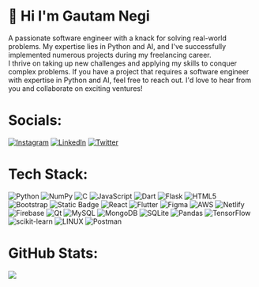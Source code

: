 # 👋 Hi I'm Gautam Negi
A passionate software engineer with a knack for solving real-world problems. My expertise lies in Python and AI, and I've successfully implemented numerous projects during my freelancing career.<br>I thrive on taking up new challenges and applying my skills to conquer complex problems. If you have a project that requires a software engineer with expertise in Python and AI, feel free to reach out. I'd love to hear from you and collaborate on exciting ventures! 


# Socials:
[![Instagram](https://img.shields.io/badge/Instagram-%23E4405F.svg?logo=Instagram&logoColor=white)](https://instagram.com/_gautam_negi) [![LinkedIn](https://img.shields.io/badge/LinkedIn-%230077B5.svg?logo=linkedin&logoColor=white)](https://linkedin.com/in/gautam-negi-b74040218) [![Twitter](https://img.shields.io/badge/Twitter-%231DA1F2.svg?logo=Twitter&logoColor=white)](https://twitter.com/gautam94710215) 

# Tech Stack:

![Python](https://img.shields.io/badge/python-3670A0?style=flat-square&logo=python&logoColor=ffdd54)
![NumPy](https://img.shields.io/badge/numpy-%23013243.svg?style=flat-square&logo=numpy&logoColor=white)
![C](https://img.shields.io/badge/c-%2300599C.svg?style=flat-square&logo=c&logoColor=white)
![JavaScript](https://img.shields.io/badge/javascript-%23323330.svg?style=flat-square&logo=javascript&logoColor=%23F7DF1E)
![Dart](https://img.shields.io/badge/dart-%230175C2.svg?style=flat-square&logo=dart&logoColor=white)
![Flask](https://img.shields.io/badge/flask-%23000.svg?style=flat-square&logo=flask&logoColor=white)
![HTML5](https://img.shields.io/badge/html5-%23E34F26.svg?style=flat-square&logo=html5&logoColor=white)
![Bootstrap](https://img.shields.io/badge/bootstrap-%23563D7C.svg?style=flat-square&logo=bootstrap&logoColor=white)
![Static Badge](https://img.shields.io/badge/tailwind-white?style=flat-square&logo=tailwindcss&logoColor=%2367E8F9&labelColor=%231E3A8A)
![React](https://img.shields.io/badge/react-%2320232a.svg?style=flat-square&logo=react&logoColor=%2361DAFB)
![Flutter](https://img.shields.io/badge/Flutter-%2302569B.svg?style=flat-square&logo=Flutter&logoColor=white)
![Figma](https://img.shields.io/badge/figma-%23F24E1E.svg?style=flat-square&logo=figma&logoColor=white)
![AWS](https://img.shields.io/badge/AWS-%23FF9900.svg?style=flat-square&logo=amazon-aws&logoColor=white)
![Netlify](https://img.shields.io/badge/netlify-%23000000.svg?style=flat-square&logo=netlify&logoColor=#00C7B7)
![Firebase](https://img.shields.io/badge/firebase-%23039BE5.svg?style=flat-square&logo=firebase)
![Qt](https://img.shields.io/badge/Qt-%23217346.svg?style=flat-square&logo=Qt&logoColor=white)
![MySQL](https://img.shields.io/badge/mysql-%2300f.svg?style=flat-square&logo=mysql&logoColor=white)
![MongoDB](https://img.shields.io/badge/MongoDB-%234ea94b.svg?style=flat-square&logo=mongodb&logoColor=white)
![SQLite](https://img.shields.io/badge/sqlite-%2307405e.svg?style=flat-square&logo=sqlite&logoColor=white)
![Pandas](https://img.shields.io/badge/pandas-%23150458.svg?style=flat-square&logo=pandas&logoColor=white)
![TensorFlow](https://img.shields.io/badge/TensorFlow-%23FF6F00.svg?style=flat-square&logo=TensorFlow&logoColor=white)
![scikit-learn](https://img.shields.io/badge/scikit--learn-%23F7931E.svg?style=flat-square&logo=scikit-learn&logoColor=white)
![LINUX](https://img.shields.io/badge/Linux-FCC624?style=flat-square&logo=linux&logoColor=black)
![Postman](https://img.shields.io/badge/Postman-FF6C37?style=flat-square&logo=postman&logoColor=white)



# GitHub Stats:
![](https://github-readme-streak-stats.herokuapp.com/?user=gautam132002&theme=dracula&hide_border=true)<br/>


